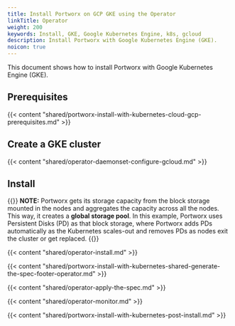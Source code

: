 ```yaml
---
title: Install Portworx on GCP GKE using the Operator
linkTitle: Operator
weight: 200
keywords: Install, GKE, Google Kubernetes Engine, k8s, gcloud
description: Install Portworx with Google Kubernetes Engine (GKE).
noicon: true
---
```


This document shows how to install Portworx with Google Kubernetes Engine (GKE).

## Prerequisites

{{< content "shared/portworx-install-with-kubernetes-cloud-gcp-prerequisites.md" >}}

## Create a GKE cluster

{{< content "shared/operator-daemonset-configure-gcloud.md" >}}

## Install

{{<info>}}
**NOTE:** Portworx gets its storage capacity from the block storage mounted in the nodes and aggregates the capacity across all the nodes. This way, it creates a **global storage pool**. In this example, Portworx uses Persistent Disks (PD) as that block storage, where Portworx adds PDs automatically as the Kubernetes scales-out and removes PDs as nodes exit the cluster or get replaced.
{{</info>}}

{{< content "shared/operator-install.md" >}}

{{< content "shared/portworx-install-with-kubernetes-shared-generate-the-spec-footer-operator.md" >}}

{{< content "shared/operator-apply-the-spec.md" >}}

{{< content "shared/operator-monitor.md" >}}

{{< content "shared/portworx-install-with-kubernetes-post-install.md" >}}
